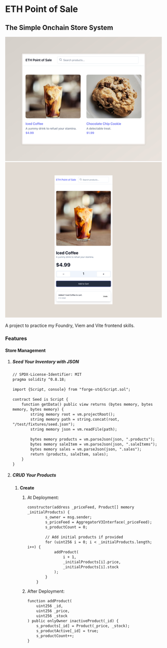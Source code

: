 # ETH Point of Sale

## The Simple Onchain Store System

![DEMO](./store-demo.jpeg)
![MOBILE_DEMO](./mobile-demo.png)

A project to practice my Foundry, Viem and Vite frontend skills.

### Features

#### Store Management

1. ##### Seed Your Inventory with JSON

    ```solidity
    // SPDX-License-Identifier: MIT
    pragma solidity ^0.8.18;

    import {Script, console} from "forge-std/Script.sol";

    contract Seed is Script {
        function getData() public view returns (bytes memory, bytes memory, bytes memory) {
            string memory root = vm.projectRoot();
            string memory path = string.concat(root, "/test/fixtures/seed.json");
            string memory json = vm.readFile(path);

            bytes memory products = vm.parseJson(json, ".products");
            bytes memory saleItem = vm.parseJson(json, ".saleItems");
            bytes memory sales = vm.parseJson(json, ".sales");
            return (products, saleItem, sales);
        }
    }
    ```

2. ##### CRUD Your Products

    1. **Create**

        1. At Deployment:

            ```solidity
            constructor(address _priceFeed, Product[] memory _initialProducts) {
                    s_owner = msg.sender;
                    s_priceFeed = AggregatorV3Interface(_priceFeed);
                    s_productCount = 0;

                    // Add initial products if provided
                    for (uint256 i = 0; i < _initialProducts.length; i++) {
                        addProduct(
                            i + 1,
                            _initialProducts[i].price,
                            _initialProducts[i].stock
                        );
                    }
                }
            ```

        2. After Deployment:

            ```solidity
            function addProduct(
                uint256 _id,
                uint256 _price,
                uint256 _stock
            ) public onlyOwner inactiveProduct(_id) {
                s_products[_id] = Product(_price, _stock);
                s_productActive[_id] = true;
                s_productCount++;
            }
            ```
